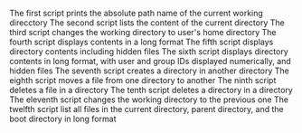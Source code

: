 The first script prints the absolute path name of the current working direcctory
The second script lists the content of the current directory
The third script changes the working directory to user's home directory
The fourth script displays contents in a long format
The fifth script displays directory contents including hidden files
The sixth  script displays directory contents in long format, with user and group IDs displayed numerically, and hidden files
The seventh script creates a directory in another directory
The eighth script moves a file from one directory to another
The ninth script deletes a file in a directory
The tenth script deletes a directory in a directory
The eleventh script changes the working directory to the previous one
The twelfth script list all files in the current directory, parent directory, and the boot directory in long format
